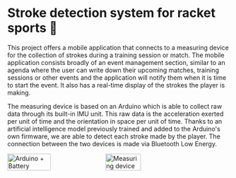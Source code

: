 # Stroke detection system for racket sports 🏸

This project offers a mobile application that connects to a measuring device for the collection of strokes during a training session or match. The mobile application consists broadly of an event management section, similar to an agenda where the user can write down their upcoming matches, training sessions or other events and the application will notify them when it is time to start the event. It also has a real-time display of the strokes the player is making.

The measuring device is based on an Arduino which is able to collect raw data through its built-in IMU unit. This raw data is the acceleration exerted per unit of time and the orientation in space per unit of time. Thanks to an artificial intelligence model previously trained and added to the Arduino's own firmware, we are able to detect each stroke made by the player. The connection between the two devices is made via Bluetooth Low Energy.

<div style="display: flex;">
  <img src="https://github.com/marioruub/Stroke-detection-system-for-racket-sports/blob/main/img/Arduino.jpg" alt="Arduino + Battery" width="44%" height="44%">
  <img src="https://github.com/marioruub/Stroke-detection-system-for-racket-sports/blob/main/img/Device.jpg" alt="Measuring device" width="40%" height="40%">
</div>
